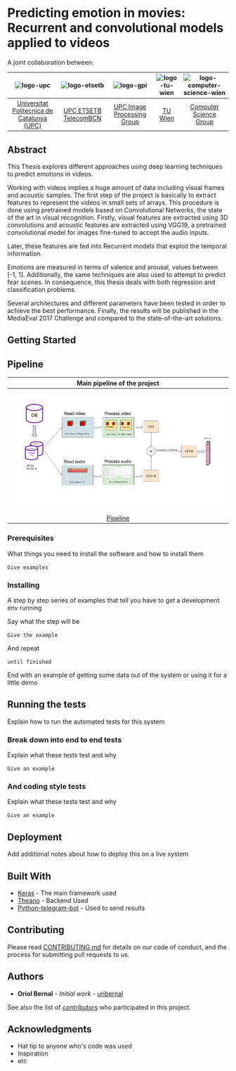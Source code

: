 # Predicting emotion in movies: Recurrent and convolutional models applied to videos

A joint collaboration between:

| ![logo-upc] | ![logo-etsetb] | ![logo-gpi] | ![logo-tu-wien] | ![logo-computer-science-wien] | 
|:-:|:-:|:-:|:-:|:-:|
| [Universitat Politecnica de Catalunya (UPC)][upc-web] | [UPC ETSETB TelecomBCN][etsetb-web]  | [UPC Image Processing Group][gpi-web] |  [TU Wien][tu-wien]  | [Computer Science Group][computer-science-wien] | 



[upc-web]: http://www.upc.edu/?set_language=en 
[etsetb-web]: https://www.etsetb.upc.edu/en/ 
[gpi-web]: https://imatge.upc.edu/web/ 
[tu-wien]: https://www.tuwien.ac.at/en/
[computer-science-wien]: http://www.informatik.tuwien.ac.at/english



[logo-upc]: https://raw.githubusercontent.com/imatge-upc/saliency-2016-cvpr/master/logos/upc.jpg "Universitat Politecnica de Catalunya"
[logo-etsetb]: https://raw.githubusercontent.com/imatge-upc/saliency-2016-cvpr/master/logos/etsetb.png "ETSETB TelecomBCN"
[logo-gpi]: https://raw.githubusercontent.com/imatge-upc/saliency-2016-cvpr/master/logos/gpi.png "UPC Image Processing Group"
[logo-tu-wien]: https://www.tuwien.ac.at/fileadmin/t/tuwien/downloads/cd/CD_NEU_2009/TU_Logos_2009/TU-Signet.png "TU Wien"
[logo-computer-science-wien]: https://www.fsinf.at/files/fak_Logo.png

## Abstract

This Thesis explores different approaches using deep learning techniques to predict emotions in videos.

Working with videos implies a huge amount of data including visual frames and acoustic samples. The first step of the project is basically to extract features to represent the videos in small sets of arrays. This procedure is done using pretrained models based on Convolutional Networks, the state of the art in visual recognition. Firstly, visual features are extracted using 3D convolutions and acoustic features are extracted using VGG19, a pretrained convolutional model for images fine-tuned to accept the audio inputs.

Later, these features are fed into Recurrent models that exploit the temporal information.

Emotions are measured in terms of valence and arousal, values between [-1, 1]. Additionally, the same techniques are also used to attempt to predict fear scenes. In consequence, this thesis deals with both regression and classification problems.

Several architectures and different parameters have been tested in order to achieve the best performance. Finally, the results will be published in the MediaEval 2017 Challenge and compared to the state-of-the-art solutions.



## Getting Started

## Pipeline

| Main pipeline of the project |  
|:-:|
|  ![pipeline] | 
| [Pipeline](https://github.com/uribernal/tfg-2017-oriol.bernal/blob/master/docs/images/pipeline.png?raw=true)  | 

[pipeline]: https://github.com/uribernal/tfg-2017-oriol.bernal/blob/master/docs/images/pipeline.png?raw=true "pipeline of the project"



### Prerequisites

What things you need to install the software and how to install them

```
Give examples
```

### Installing

A step by step series of examples that tell you have to get a development env running

Say what the step will be

```
Give the example
```

And repeat

```
until finished
```

End with an example of getting some data out of the system or using it for a little demo

## Running the tests

Explain how to run the automated tests for this system

### Break down into end to end tests

Explain what these tests test and why

```
Give an example
```

### And coding style tests

Explain what these tests test and why

```
Give an example
```

## Deployment

Add additional notes about how to deploy this on a live system

## Built With

* [Keras](https://keras.io/) - The main framework used
* [Theano](http://deeplearning.net/software/theano/) - Backend Used
* [Python-telegram-bot](https://python-telegram-bot.readthedocs.io/en/latest/) - Used to send results

## Contributing

Please read [CONTRIBUTING.md](https://gist.github.com/PurpleBooth/b24679402957c63ec426) for details on our code of conduct, and the process for submitting pull requests to us.


## Authors

* **Oriol Bernal** - *Initial work* - [uribernal](https://github.com/uribernal)

See also the list of [contributors](https://github.com/your/project/contributors) who participated in this project.


## Acknowledgments

* Hat tip to anyone who's code was used
* Inspiration
* etc

